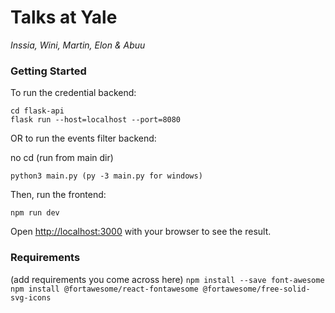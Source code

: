 # Talks at Yale
*Inssia, Wini, Martin, Elon & Abuu*


### Getting Started
To run the credential backend:

```
cd flask-api
flask run --host=localhost --port=8080
```

OR to run the events filter backend:

no cd (run from main dir)
```
python3 main.py (py -3 main.py for windows)
```

Then, run the frontend:

```
npm run dev
```

Open [http://localhost:3000](http://localhost:3000) with your browser to see the result.


### Requirements
(add requirements you come across here)
``` npm install --save font-awesome ```
``` npm install @fortawesome/react-fontawesome @fortawesome/free-solid-svg-icons ```
